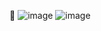 🐊
![image](https://user-images.githubusercontent.com/52387034/147662547-a4829244-98af-4e1a-b4ba-536314cde21f.png)
![image](https://user-images.githubusercontent.com/52387034/147662623-207d11c3-4a96-4822-97c6-9f4bf57b20ef.png)

